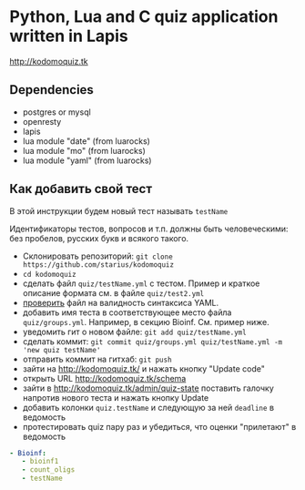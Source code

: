 Python, Lua and C quiz application written in Lapis
===================================================

http://kodomoquiz.tk

Dependencies
------------

 - postgres or mysql
 - openresty
 - lapis
 - lua module "date" (from luarocks)
 - lua module "mo" (from luarocks)
 - lua module "yaml" (from luarocks)

Как добавить свой тест
----------------------

В этой инструкции будем новый тест называть `testName`

Идентификаторы тестов, вопросов и т.п. должны быть человеческими:
без пробелов, русских букв и всякого такого.

 - Склонировать репозиторий:
   `git clone https://github.com/starius/kodomoquiz`
 - `cd kodomoquiz`
 - сделать файл `quiz/testName.yml` с тестом. Пример и краткое описание
    формата см. в файле `quiz/test2.yml`
 - [проверить](http://www.yamllint.com/) файл на валидность синтаксиса YAML.
 - добавить имя теста в соответствующее место файла `quiz/groups.yml`.
   Например, в секцию Bioinf. См. пример ниже.
 - уведомить гит о новом файле: `git add quiz/testName.yml`
 - сделать коммит:
   `git commit quiz/groups.yml quiz/testName.yml -m 'new quiz testName'`
 - отправить коммит на гитхаб: `git push`
 - зайти на http://kodomoquiz.tk/ и нажать кнопку "Update code"
 - открыть URL http://kodomoquiz.tk/schema
 - зайти в http://kodomoquiz.tk/admin/quiz-state поставить галочку
   напротив нового теста и нажать кнопку Update
 - добавить колонки `quiz.testName` и следующую за ней `deadline`
   в ведомость
 - протестировать quiz пару раз и убедиться, что оценки "прилетают"
   в ведомость

 ```yml
- Bioinf:
    - bioinf1
    - count_oligs
    - testName
 ```
